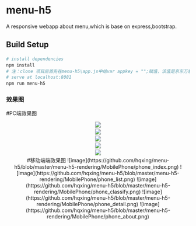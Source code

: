 # menu-h5
A responsive webapp about menu,which is base on express,bootstrap.
## Build Setup
``` bash
# install dependencies
npm install
# 注：clone 项目后首先在menu-h5\app.js中给var appkey = "";赋值，该值是京东万象API的开发者秘钥，在https://wx.jdcloud.com/market/datas/26/11072注册后就会得到开发者秘钥
# serve at localhost:8081
npm run menu-h5
```
### 效果图
#PC端效果图
<div align=center><img src="https://github.com/hqxing/menu-h5/blob/master/pc/index.png" /><div>
<div align=center><img src="https://github.com/hqxing/menu-h5/blob/master/pc/list.png" /><div>
<div align=center><img src="https://github.com/hqxing/menu-h5/blob/master/pc/detail.png" /><div>
<div align=center><img src="https://github.com/hqxing/menu-h5/blob/master/pc/classify.png" /><div>
<div align=center><img src="https://github.com/hqxing/menu-h5/blob/master/pc/about.png" /><div>
#移动端端效果图
![image](https://github.com/hqxing/menu-h5/blob/master/menu-h5-rendering/MobilePhone/phone_index.png)
![image](https://github.com/hqxing/menu-h5/blob/master/menu-h5-rendering/MobilePhone/phone_list.png)
![image](https://github.com/hqxing/menu-h5/blob/master/menu-h5-rendering/MobilePhone/phone_classify.png)
![image](https://github.com/hqxing/menu-h5/blob/master/menu-h5-rendering/MobilePhone/phone_detail.png)
![image](https://github.com/hqxing/menu-h5/blob/master/menu-h5-rendering/MobilePhone/phone_about.png)


